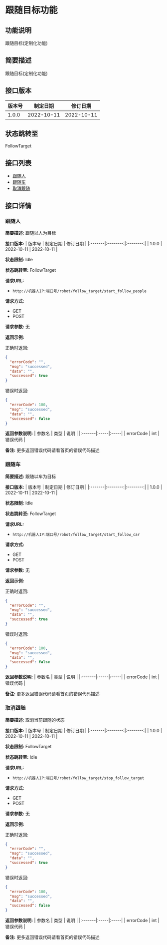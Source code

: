 # 跟随目标功能

## 功能说明
跟随目标(定制化功能)

## 简要描述
跟随目标(定制化功能)

## 接口版本
| 版本号 | 制定日期 | 修订日期 |
|:-------|:--------:|:--------:|
| 1.0.0  | 2022-10-11 | 2022-10-11 |

## 状态跳转至
FollowTarget

## 接口列表
- [跟随人](#跟随人)
- [跟随车](#跟随车)
- [取消跟随](#取消跟随)

## 接口详情

### 跟随人

**简要描述:**
跟随以人为目标

**接口版本:**
| 版本号 | 制定日期 | 修订日期 |
|:-------|:--------:|:--------:|
| 1.0.0  | 2022-10-11 | 2022-10-11 |

**状态限制:**
Idle

**状态跳转至:**
FollowTarget

**请求URL:** 
- `http://机器人IP:端口号/robot/follow_target/start_follow_people`

**请求方式:**
- GET
- POST

**请求参数:**
无

**返回示例:**

正确时返回:
```json
{
  "errorCode": "",
  "msg": "successed",
  "data": "",
  "successed": true
}
```

错误时返回:
```json
{
  "errorCode": 100,
  "msg": "successed",
  "data": "",
  "successed": false
}
```

**返回参数说明:**
| 参数名 | 类型 | 说明 |
|:-------|:-----|:-----|
| errorCode | int | 错误代码 |

**备注:**
更多返回错误代码请看首页的错误代码描述

### 跟随车

**简要描述:**
跟随以车为目标

**接口版本:**
| 版本号 | 制定日期 | 修订日期 |
|:-------|:--------:|:--------:|
| 1.0.0  | 2022-10-11 | 2022-10-11 |

**状态限制:**
Idle

**状态跳转至:**
FollowTarget

**请求URL:** 
- `http://机器人IP:端口号/robot/follow_target/start_follow_car`

**请求方式:**
- GET
- POST

**请求参数:**
无

**返回示例:**

正确时返回:
```json
{
  "errorCode": "",
  "msg": "successed",
  "data": "",
  "successed": true
}
```

错误时返回:
```json
{
  "errorCode": 100,
  "msg": "successed",
  "data": "",
  "successed": false
}
```

**返回参数说明:**
| 参数名 | 类型 | 说明 |
|:-------|:-----|:-----|
| errorCode | int | 错误代码 |

**备注:**
更多返回错误代码请看首页的错误代码描述

### 取消跟随

**简要描述:**
取消当前跟随的状态

**接口版本:**
| 版本号 | 制定日期 | 修订日期 |
|:-------|:--------:|:--------:|
| 1.0.0  | 2022-10-11 | 2022-10-11 |

**状态限制:**
FollowTarget

**状态跳转至:**
Idle

**请求URL:** 
- `http://机器人IP:端口号/robot/follow_target/stop_follow_target`

**请求方式:**
- GET
- POST

**请求参数:**
无

**返回示例:**

正确时返回:
```json
{
  "errorCode": "",
  "msg": "successed",
  "data": "",
  "successed": true
}
```

错误时返回:
```json
{
  "errorCode": 100,
  "msg": "successed",
  "data": "",
  "successed": false
}
```

**返回参数说明:**
| 参数名 | 类型 | 说明 |
|:-------|:-----|:-----|
| errorCode | int | 错误代码 |

**备注:**
更多返回错误代码请看首页的错误代码描述 
